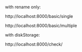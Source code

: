with rename only:

http://localhost:8000/basic/single

http://localhost:8000/basic/multiple


with diskStorage:

http://localhost:8000/check/